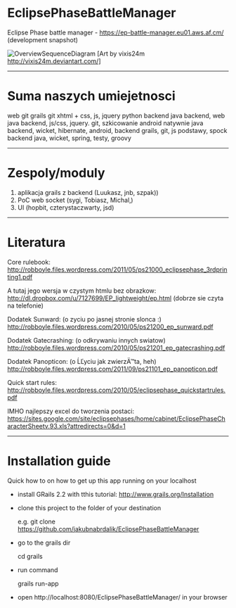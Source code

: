 EclipsePhaseBattleManager
=========================

Eclipse Phase battle manager - https://ep-battle-manager.eu01.aws.af.cm/ (development snapshot)

![OverviewSequenceDiagram](https://raw.github.com/jakubnabrdalik/EclipsePhaseBattleManager/master/art/sci_fi_soldier_by_vixis24m-d4uewj0.jpg)
[Art by vixis24m http://vixis24m.deviantart.com/]


----

Suma naszych umiejetnosci
=========================

web git grails
git xhtml + css, js, jquery
python backend
java backend, web
java backend, js/css, jquery. git, szkicowanie
android natywnie
java backend, wicket, hibernate, android,
backend grails, git, js podstawy, spock
backend java, wicket, spring, testy, groovy

----

Zespoly/moduly
==============

1. aplikacja grails z backend (Luukasz, jnb, szpak))
2. PoC web socket (sygi, Tobiasz, Michal‚)
3. UI (hopbit, czterystaczwarty, jsd)

----

Literatura
==========

Core rulebook: http://robboyle.files.wordpress.com/2011/05/ps21000_eclipsephase_3rdprinting1.pdf

A tutaj jego wersja w czystym htmlu bez obrazkow: http://dl.dropbox.com/u/7127699/EP_lightweight/ep.html
(dobrze sie czyta na telefonie)

Dodatek Sunward:
(o zyciu po jasnej stronie slonca :)
http://robboyle.files.wordpress.com/2010/05/ps21200_ep_sunward.pdf

Dodatek Gatecrashing:
(o odkrywaniu innych swiatow)
http://robboyle.files.wordpress.com/2010/05/ps21201_ep_gatecrashing.pdf

Dodatek Panopticon:
(o ĹĽyciu jak zwierzÄ™ta, heh)
http://robboyle.files.wordpress.com/2011/09/ps21101_ep_panopticon.pdf

Quick start rules:
http://robboyle.files.wordpress.com/2010/05/eclipsephase_quickstartrules.pdf

IMHO najlepszy excel do tworzenia postaci:
https://sites.google.com/site/eclipsephases/home/cabinet/EclipsePhaseCharacterSheetv.93.xls?attredirects=0&d=1

----

Installation guide
==================

Quick how to on how to get up this app running on your localhost

  * install GRails 2.2 with tthis tutorial: http://www.grails.org/Installation
  * clone this project to the folder of your destination

    e.g. git clone https://github.com/jakubnabrdalik/EclipsePhaseBattleManager

  * go to the grails dir

    cd grails 
    
  * run command 

    grails run-app

  * open http://localhost:8080/EclipsePhaseBattleManager/ in your browser